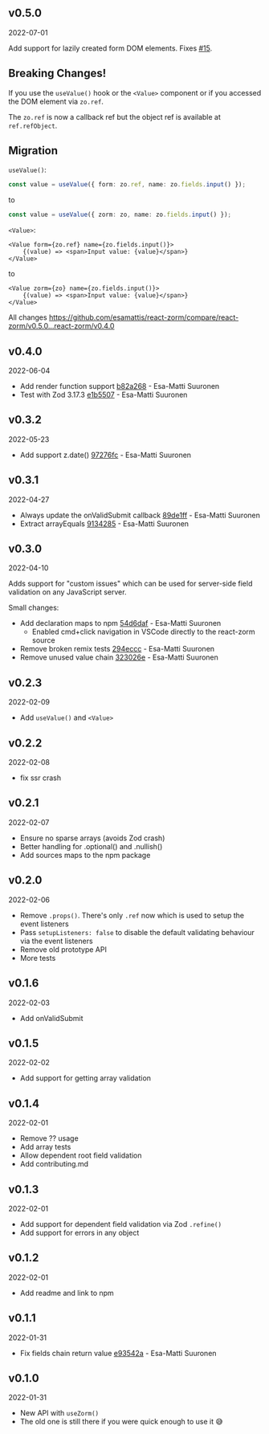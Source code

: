 ## v0.5.0

2022-07-01

Add support for lazily created form DOM elements. Fixes
[#15](https://github.com/esamattis/react-zorm/issues/15).

## Breaking Changes!

If you use the `useValue()` hook or the `<Value>` component or if you accessed
the DOM element via `zo.ref`.

The `zo.ref` is now a callback ref but the object ref is available at `ref.refObject`.

## Migration

`useValue()`:

```ts
const value = useValue({ form: zo.ref, name: zo.fields.input() });
```

to

```ts
const value = useValue({ zorm: zo, name: zo.fields.input() });
```

`<Value>`:

```tsx
<Value form={zo.ref} name={zo.fields.input()}>
    {(value) => <span>Input value: {value}</span>}
</Value>
```

to

```tsx
<Value zorm={zo} name={zo.fields.input()}>
    {(value) => <span>Input value: {value}</span>}
</Value>
```

All changes https://github.com/esamattis/react-zorm/compare/react-zorm/v0.5.0...react-zorm/v0.4.0

## v0.4.0

2022-06-04

-   Add render function support [b82a268](https://github.com/esamattis/react-zorm/commit/b82a268) - Esa-Matti Suuronen
-   Test with Zod 3.17.3 [e1b5507](https://github.com/esamattis/react-zorm/commit/e1b5507) - Esa-Matti Suuronen

## v0.3.2

2022-05-23

-   Add support z.date() [97276fc](https://github.com/esamattis/react-zorm/commit/97276fc) - Esa-Matti Suuronen

## v0.3.1

2022-04-27

-   Always update the onValidSubmit callback [89de1ff](https://github.com/esamattis/react-zorm/commit/89de1ff) - Esa-Matti Suuronen
-   Extract arrayEquals [9134285](https://github.com/esamattis/react-zorm/commit/9134285) - Esa-Matti Suuronen

## v0.3.0

2022-04-10

Adds support for "custom issues" which can be used for server-side field
validation on any JavaScript server.

Small changes:

-   Add declaration maps to npm [54d6daf](https://github.com/esamattis/react-zorm/commit/54d6daf) - Esa-Matti Suuronen
    -   Enabled cmd+click navigation in VSCode directly to the react-zorm source
-   Remove broken remix tests [294eccc](https://github.com/esamattis/react-zorm/commit/294eccc) - Esa-Matti Suuronen
-   Remove unused value chain [323026e](https://github.com/esamattis/react-zorm/commit/323026e) - Esa-Matti Suuronen

## v0.2.3

2022-02-09

-   Add `useValue()` and `<Value>`

## v0.2.2

2022-02-08

-   fix ssr crash

## v0.2.1

2022-02-07

-   Ensure no sparse arrays (avoids Zod crash)
-   Better handling for .optional() and .nullish()
-   Add sources maps to the npm package

## v0.2.0

2022-02-06

-   Remove `.props()`. There's only `.ref` now which is used to setup the event listeners
-   Pass `setupListeners: false` to disable the default validating behaviour via the event listeners
-   Remove old prototype API
-   More tests

## v0.1.6

2022-02-03

-   Add onValidSubmit

## v0.1.5

2022-02-02

-   Add support for getting array validation

## v0.1.4

2022-02-01

-   Remove ?? usage
-   Add array tests
-   Allow dependent root field validation
-   Add contributing.md

## v0.1.3

2022-02-01

-   Add support for dependent field validation via Zod `.refine()`
-   Add support for errors in any object

## v0.1.2

2022-02-01

-   Add readme and link to npm

## v0.1.1

2022-01-31

-   Fix fields chain return value [e93542a](https://github.com/esamattis/react-zorm/commit/e93542a) - Esa-Matti Suuronen

## v0.1.0

2022-01-31

-   New API with `useZorm()`
-   The old one is still there if you were quick enough to use it 😅
